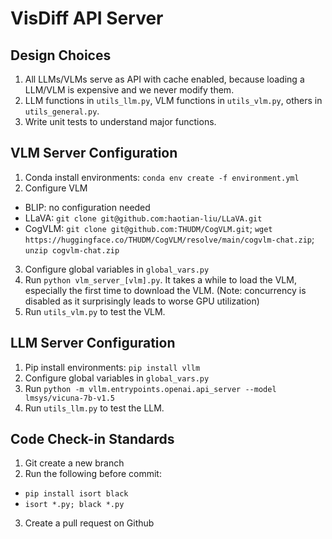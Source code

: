 # VisDiff API Server

## Design Choices

1. All LLMs/VLMs serve as API with cache enabled, because loading a LLM/VLM is expensive and we never modify them.
2. LLM functions in `utils_llm.py`, VLM functions in `utils_vlm.py`, others in `utils_general.py`.
3. Write unit tests to understand major functions.

## VLM Server Configuration

1. Conda install environments: `conda env create -f environment.yml`
2. Configure VLM
  - BLIP: no configuration needed
  - LLaVA: `git clone git@github.com:haotian-liu/LLaVA.git`
  - CogVLM: `git clone git@github.com:THUDM/CogVLM.git`; `wget https://huggingface.co/THUDM/CogVLM/resolve/main/cogvlm-chat.zip`; `unzip cogvlm-chat.zip`
3. Configure global variables in `global_vars.py`
4. Run `python vlm_server_[vlm].py`. It takes a while to load the VLM, especially the first time to download the VLM. (Note: concurrency is disabled as it surprisingly leads to worse GPU utilization)
5. Run `utils_vlm.py` to test the VLM.

## LLM Server Configuration

1. Pip install environments: `pip install vllm`
2. Configure global variables in `global_vars.py`
3. Run `python -m vllm.entrypoints.openai.api_server --model lmsys/vicuna-7b-v1.5`
4. Run `utils_llm.py` to test the LLM.

## Code Check-in Standards

1. Git create a new branch
2. Run the following before commit:
  - `pip install isort black`
  - `isort *.py; black *.py`
3. Create a pull request on Github
